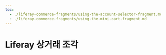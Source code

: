 ```yaml
---
toc:
  - ./liferay-commerce-fragments/using-the-account-selector-fragment.md
  - ./liferay-commerce-fragments/using-the-mini-cart-fragment.md
---
```

# Liferay 상거래 조각


